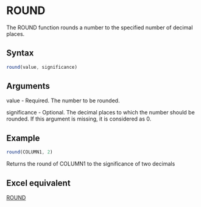# ROUND

The ROUND function rounds a number to the specified number of decimal places.

## Syntax

```javascript
round(value, significance)
```

## Arguments

value - Required. The number to be rounded.

significance - Optional. The decimal places to which the number should be rounded. If this argument is missing, it is considered as 0.

## Example

```javascript
round(COLUMN1, 2)
```

Returns the round of COLUMN1 to the significance of two decimals

## Excel equivalent

[ROUND](https://support.microsoft.com/en-us/office/round-function-c018c5d8-40fb-4053-90b1-b3e7f61a213c)

